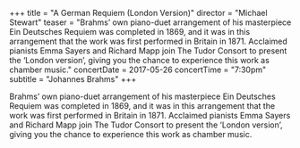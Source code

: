+++
title = "A German Requiem (London Version)"
director = "Michael Stewart"
teaser = "Brahms’ own piano-duet arrangement of his masterpiece Ein Deutsches Requiem was completed in 1869, and it was in this arrangement that the work was first performed in Britain in 1871. Acclaimed pianists Emma Sayers and Richard Mapp join The Tudor Consort to present the ‘London version’, giving you the chance to experience this work as chamber music."
concertDate = 2017-05-26
concertTime = "7:30pm"
subtitle = "Johannes Brahms"
+++

Brahms’ own piano-duet arrangement of his masterpiece Ein Deutsches Requiem was completed in 1869, and it was in this arrangement that the work was first performed in Britain in 1871. Acclaimed pianists Emma Sayers and Richard Mapp join The Tudor Consort to present the ‘London version’, giving you the chance to experience this work as chamber music.
